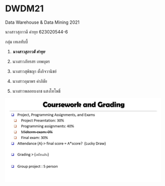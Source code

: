 # DWDM21
Data Warehouse &amp; Data Mining 2021

นางสาวสุภาวดี คำทุย 623020544-6

กลุ่ม เทเลทับบี้
1. **_นางสาวสุภาวดี คำทุย_**
 
2. นางสาวภัทรสร เทพบุตร

3. นางสาวสุพิชญา ตั้งกิจวานิชย์

4. นางสาวอุมาพร คำภิชัย

5. นางสาวพลอยบงกช แสงโทโพธิ์

 ![Coursework & Grading](DWDM21.jpg)
